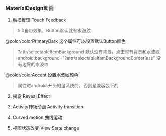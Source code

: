### MaterialDesign动画 

1. 触摸反馈 Touch Feedback  

> 5.0自带效果，Button默认就有水波纹  

  <item name="colorButtonNormal">@color/colorPrimaryDark</item> 这个属性可以设置默认Button颜色  
  
  
> ?attr/selectableItemBackground  默认没有背景，点击时有背景和水波纹  
> android:background="?attr/selectableItemBackgroundBorderless" 没有边界的水波纹  
  
  <item name="colorControlHighlight">@color/colorAccent</item> 设置水波纹颜色  

> 属性时android:开头的是系统的，否则是兼容包下的  

  
2. 揭露 Reveal Effect  

3. Activity转场动画 Activity transition  

4. Curved motion 曲线运动  

5. 视图状态改变 View State change  


